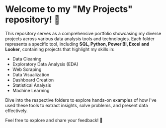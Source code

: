 # Welcome to my "My Projects" repository! 🎉

This repository serves as a comprehensive portfolio showcasing my diverse projects across various data analysis tools and technologies. Each folder represents a specific tool, including **SQL, Python, Power BI, Excel and Looker**, containing projects that highlight my skills in:

- Data Cleaning
- Exploratory Data Analysis (EDA)
- Web Scraping
- Data Visualization
- Dashboard Creation
- Statistical Analysis
- Machine Learning

Dive into the respective folders to explore hands-on examples of how I've used these tools to extract insights, solve problems, and present data effectively.

Feel free to explore and share your feedback! 🚀
